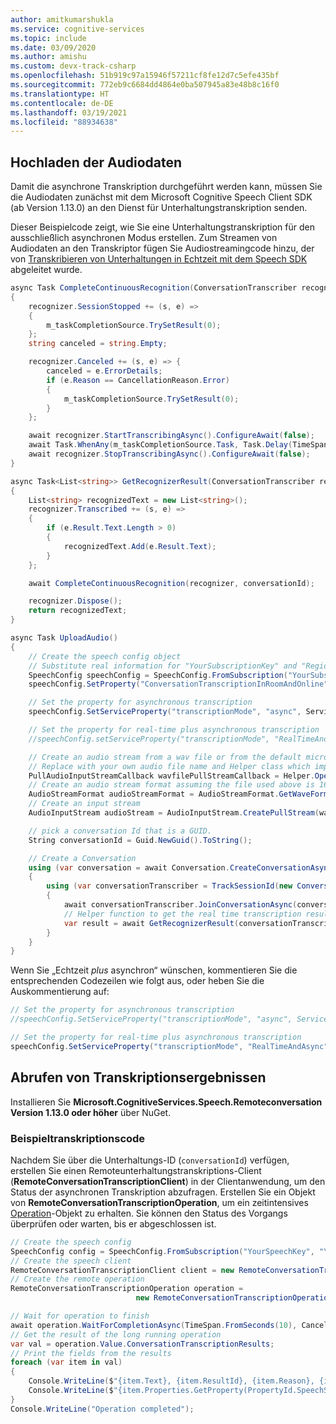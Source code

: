 ```yaml
---
author: amitkumarshukla
ms.service: cognitive-services
ms.topic: include
ms.date: 03/09/2020
ms.author: amishu
ms.custom: devx-track-csharp
ms.openlocfilehash: 51b919c97a15946f57211cf8fe12d7c5efe435bf
ms.sourcegitcommit: 772eb9c6684dd4864e0ba507945a83e48b8c16f0
ms.translationtype: HT
ms.contentlocale: de-DE
ms.lasthandoff: 03/19/2021
ms.locfileid: "88934638"
---
```

## <a name="upload-the-audio"></a>Hochladen der Audiodaten

Damit die asynchrone Transkription durchgeführt werden kann, müssen Sie die Audiodaten zunächst mit dem Microsoft Cognitive Speech Client SDK (ab Version 1.13.0) an den Dienst für Unterhaltungstranskription senden.

Dieser Beispielcode zeigt, wie Sie eine Unterhaltungstranskription für den ausschließlich asynchronen Modus erstellen. Zum Streamen von Audiodaten an den Transkriptor fügen Sie Audiostreamingcode hinzu, der von [Transkribieren von Unterhaltungen in Echtzeit mit dem Speech SDK](../../../../how-to-use-conversation-transcription.md) abgeleitet wurde. 

```csharp
async Task CompleteContinuousRecognition(ConversationTranscriber recognizer, string conversationId)
{
    recognizer.SessionStopped += (s, e) =>
    {
        m_taskCompletionSource.TrySetResult(0);
    };
    string canceled = string.Empty;

    recognizer.Canceled += (s, e) => {
        canceled = e.ErrorDetails;
        if (e.Reason == CancellationReason.Error)
        {
            m_taskCompletionSource.TrySetResult(0);
        }
    };

    await recognizer.StartTranscribingAsync().ConfigureAwait(false);
    await Task.WhenAny(m_taskCompletionSource.Task, Task.Delay(TimeSpan.FromSeconds(10)));
    await recognizer.StopTranscribingAsync().ConfigureAwait(false);
}

async Task<List<string>> GetRecognizerResult(ConversationTranscriber recognizer, string conversationId)
{
    List<string> recognizedText = new List<string>();
    recognizer.Transcribed += (s, e) =>
    {
        if (e.Result.Text.Length > 0)
        {
            recognizedText.Add(e.Result.Text);
        }
    };

    await CompleteContinuousRecognition(recognizer, conversationId);

    recognizer.Dispose();
    return recognizedText;
}

async Task UploadAudio()
{
    // Create the speech config object
    // Substitute real information for "YourSubscriptionKey" and "Region"
    SpeechConfig speechConfig = SpeechConfig.FromSubscription("YourSubscriptionKey", "Region");
    speechConfig.SetProperty("ConversationTranscriptionInRoomAndOnline", "true");

    // Set the property for asynchronous transcription
    speechConfig.SetServiceProperty("transcriptionMode", "async", ServicePropertyChannel.UriQueryParameter);

    // Set the property for real-time plus asynchronous transcription
    //speechConfig.setServiceProperty("transcriptionMode", "RealTimeAndAsync", ServicePropertyChannel.UriQueryParameter);

    // Create an audio stream from a wav file or from the default microphone if you want to stream live audio from the supported devices
    // Replace with your own audio file name and Helper class which implements AudioConfig using PullAudioInputStreamCallback
    PullAudioInputStreamCallback wavfilePullStreamCallback = Helper.OpenWavFile("16kHz16Bits8channelsOfRecordedPCMAudio.wav");
    // Create an audio stream format assuming the file used above is 16kHz, 16 bits and 8 channel pcm wav file
    AudioStreamFormat audioStreamFormat = AudioStreamFormat.GetWaveFormatPCM((long)16000, (short)16,(short)8);
    // Create an input stream
    AudioInputStream audioStream = AudioInputStream.CreatePullStream(wavfilePullStreamCallback, audioStreamFormat);

    // pick a conversation Id that is a GUID.
    String conversationId = Guid.NewGuid().ToString();

    // Create a Conversation
    using (var conversation = await Conversation.CreateConversationAsync(speechConfig, conversationId))
    {
        using (var conversationTranscriber = TrackSessionId(new ConversationTranscriber(AudioConfig.FromStreamInput(audioStream))))
        {
            await conversationTranscriber.JoinConversationAsync(conversation);
            // Helper function to get the real time transcription results
            var result = await GetRecognizerResult(conversationTranscriber, conversationId);
        }
    }
}
```

Wenn Sie „Echtzeit _plus_ asynchron“ wünschen, kommentieren Sie die entsprechenden Codezeilen wie folgt aus, oder heben Sie die Auskommentierung auf:

```csharp
// Set the property for asynchronous transcription
//speechConfig.SetServiceProperty("transcriptionMode", "async", ServicePropertyChannel.UriQueryParameter);

// Set the property for real-time plus asynchronous transcription
speechConfig.SetServiceProperty("transcriptionMode", "RealTimeAndAsync", ServicePropertyChannel.UriQueryParameter);
```

## <a name="get-transcription-results"></a>Abrufen von Transkriptionsergebnissen

Installieren Sie **Microsoft.CognitiveServices.Speech.Remoteconversation Version 1.13.0 oder höher** über NuGet.

### <a name="sample-transcription-code"></a>Beispieltranskriptionscode

Nachdem Sie über die Unterhaltungs-ID (`conversationId`) verfügen, erstellen Sie einen Remoteunterhaltungstranskriptions-Client (**RemoteConversationTranscriptionClient**) in der Clientanwendung, um den Status der asynchronen Transkription abzufragen. Erstellen Sie ein Objekt von **RemoteConversationTranscriptionOperation**, um ein zeitintensives [Operation](https://github.com/Azure/azure-sdk-for-net/tree/master/sdk/core/Azure.Core#consuming-long-running-operations-using-operationt)-Objekt zu erhalten. Sie können den Status des Vorgangs überprüfen oder warten, bis er abgeschlossen ist. 

```csharp
// Create the speech config
SpeechConfig config = SpeechConfig.FromSubscription("YourSpeechKey", "YourSpeechRegion");
// Create the speech client
RemoteConversationTranscriptionClient client = new RemoteConversationTranscriptionClient(config);
// Create the remote operation
RemoteConversationTranscriptionOperation operation = 
                            new RemoteConversationTranscriptionOperation(conversationId, client);

// Wait for operation to finish
await operation.WaitForCompletionAsync(TimeSpan.FromSeconds(10), CancellationToken.None);
// Get the result of the long running operation
var val = operation.Value.ConversationTranscriptionResults;
// Print the fields from the results
foreach (var item in val)
{
    Console.WriteLine($"{item.Text}, {item.ResultId}, {item.Reason}, {item.UserId}, {item.OffsetInTicks}, {item.Duration}");
    Console.WriteLine($"{item.Properties.GetProperty(PropertyId.SpeechServiceResponse_JsonResult)}");
}
Console.WriteLine("Operation completed");

```
